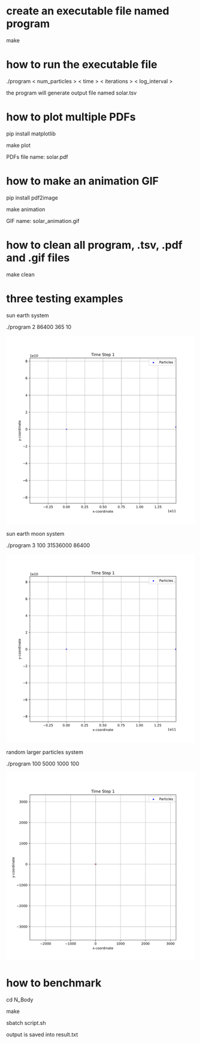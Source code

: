 # create an executable file named program

make 


# how to run the executable file 

./program < num_particles > < time > < iterations > < log_interval >

the program will generate output file named solar.tsv

# how to plot multiple PDFs

pip install matplotlib

make plot

PDFs file name: solar.pdf

# how to make an animation GIF 

pip install pdf2image

make animation

GIF name: solar_animation.gif

# how to clean all program, .tsv, .pdf and .gif files 

make clean


# three testing examples

sun earth system 

./program 2 86400 365 10

![Alt text](./sun_earth/sun_earth_animation.gif)



sun earth moon system 

./program 3 100 31536000 86400

![Alt text](./sun_earth_moon/sun_earth_moon_animation.gif)



random larger particles system

./program 100 5000 1000 100

![Alt text](./random/random_animation.gif)


# how to benchmark 

cd N_Body

make

sbatch script.sh 

output is saved into result.txt
